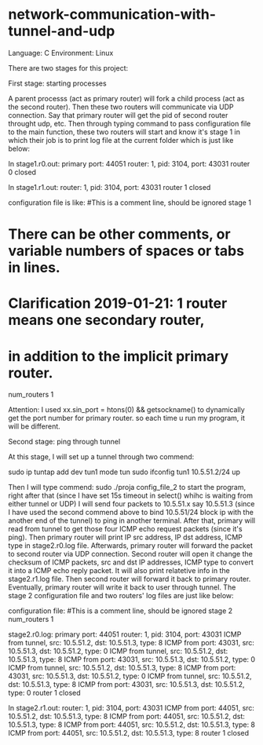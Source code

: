 # network-communication-with-tunnel-and-udp

Language: C  Environment: Linux

There are two stages for this project:

First stage: starting processes

  A parent processs (act as primary router) will fork a child process (act as the second router). Then these two routers will communicate via UDP connection. Say that primary router will get the pid of second router throught udp, etc. Then through typing command to pass configuration file to the main function, these two routers will start and know it's stage 1 in which their job is to print log file at the current folder which is just like below:
  
  In stage1.r0.out:
  primary port: 44051
  router: 1, pid: 3104, port: 43031
  router 0 closed
  
  In stage1.r1.out:
  router: 1, pid: 3104, port: 43031
  router 1 closed
  
configuration file is like:
  #This is a comment line, should be ignored
  stage 1
  # There can be other comments, or variable numbers of spaces or tabs in lines.
  # Clarification 2019-01-21: 1 router means one secondary router,
  # in addition to the implicit primary router.
  num_routers
  1
  
  Attention: I used xx.sin_port = htons(0) && getsockname() to dynamically get the port number for primary router. so each time u run my program, it will be different.
  
Second stage: ping through tunnel
  
  At this stage, I will set up a tunnel through two commend:
  
  sudo ip tuntap add dev tun1 mode tun
  sudo ifconfig tun1 10.5.51.2/24 up
  
  Then I will type commend: sudo ./proja config_file_2 to start the program, right after that (since I have set 15s timeout in select() whihc is waiting from either tunnel or UDP) I will send four packets to 10.5.51.x say 10.5.51.3 (since I have used the second commend above to bind 10.5.51/24 block ip with the another end of the tunnel) to ping in another terminal. After that, primary will read from tunnel to get those four ICMP echo request packets (since it's ping). Then primary router will print IP src address, IP dst address, ICMP type in stage2.r0.log file. Afterwards, primary router will forward the packet to second router via UDP connection. Second router will open it change the checksum of ICMP packets, src and dst IP addresses, ICMP type to convert it into a ICMP echo reply packet. It will also print relatetive info in the stage2.r1.log file. Then second router will forward it back to primary router. Eventually, primary router will write it back to user through tunnel.
   The stage 2 configuration file and two routers' log files are just like below:
   
   configuration file:
   #This is a comment line, should be ignored
   stage 2
   num_routers 1
  
  stage2.r0.log:
  primary port: 44051
  router: 1, pid: 3104, port: 43031
  ICMP from tunnel, src: 10.5.51.2, dst: 10.5.51.3, type: 8
  ICMP from port: 43031, src: 10.5.51.3, dst: 10.5.51.2, type: 0
  ICMP from tunnel, src: 10.5.51.2, dst: 10.5.51.3, type: 8
  ICMP from port: 43031, src: 10.5.51.3, dst: 10.5.51.2, type: 0
  ICMP from tunnel, src: 10.5.51.2, dst: 10.5.51.3, type: 8
  ICMP from port: 43031, src: 10.5.51.3, dst: 10.5.51.2, type: 0
  ICMP from tunnel, src: 10.5.51.2, dst: 10.5.51.3, type: 8
  ICMP from port: 43031, src: 10.5.51.3, dst: 10.5.51.2, type: 0
  router 1 closed
  

  In stage2.r1.out:
  router: 1, pid: 3104, port: 43031
  ICMP from port: 44051, src: 10.5.51.2, dst: 10.5.51.3, type: 8
  ICMP from port: 44051, src: 10.5.51.2, dst: 10.5.51.3, type: 8
  ICMP from port: 44051, src: 10.5.51.2, dst: 10.5.51.3, type: 8
  ICMP from port: 44051, src: 10.5.51.2, dst: 10.5.51.3, type: 8
  router 1 closed
 
